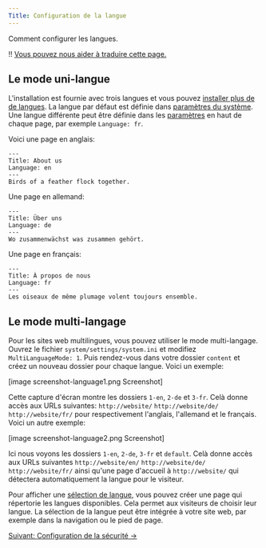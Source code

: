 ```yaml
---
Title: Configuration de la langue
---
```

Comment configurer les langues.

!! [Vous pouvez nous aider à traduire cette page.](https://github.com/datenstrom/yellow-extensions/blob/master/website/content/3-fr/4-help/language-configuration.md)

## Le mode uni-langue

L'installation est fournie avec trois langues et vous pouvez [installer plus de de langues](https://github.com/datenstrom/yellow-extensions/tree/master/languages). La langue par défaut est définie dans [paramètres du système](adjusting-system#paramètres-du-système). Une langue différente peut être définie dans les [paramètres](markdown-cheat-sheet#paramètres) en haut de chaque page, par exemple `Language: fr`.

Voici une page en anglais:

```
---
Title: About us
Language: en
---
Birds of a feather flock together.
```

Une page en allemand:

```
---
Title: Über uns
Language: de
---
Wo zusammenwächst was zusammen gehört.
```

Une page en français:

```
---
Title: À propos de nous
Language: fr
---
Les oiseaux de même plumage volent toujours ensemble.
```

## Le mode multi-langage

Pour les sites web multilingues, vous pouvez utiliser le mode multi-langage. Ouvrez le fichier `system/settings/system.ini` et modifiez `MultiLanguageMode: 1`. Puis rendez-vous dans votre dossier `content` et créez un nouveau dossier pour chaque langue. Voici un exemple:

[image screenshot-language1.png Screenshot]

Cette capture d'écran montre les dossiers `1-en`, `2-de` et `3-fr`. Celà donne accès aux URLs suivantes: `http://website/` `http://website/de/` `http://website/fr/` pour respectivement l'anglais, l'allemand et le français. Voici un autre exemple:

[image screenshot-language2.png Screenshot]

Ici nous voyons les dossiers `1-en`, `2-de`, `3-fr` et `default`. Celà donne accès aux URLs suivantes `http://website/en/` `http://website/de/` `http://website/fr/` ainsi qu'une page d'accueil à `http://website/` qui détectera automatiquement la langue pour le visiteur.

Pour afficher une [sélection de langue](/language/), vous pouvez créer une page qui répertorie les langues disponibles. Cela permet aux visiteurs de choisir leur langue. La sélection de la langue peut être intégrée à votre site web, par exemple dans la navigation ou le pied de page.

[Suivant: Configuration de la sécurité →](security-configuration)
